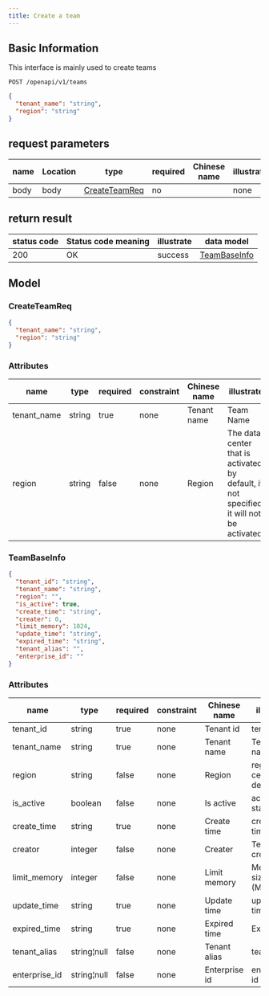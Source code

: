 ```yaml
---
title: Create a team
---
```


## Basic Information

This interface is mainly used to create teams

```shell title="请求路径"
POST /openapi/v1/teams
```

```json title="Body 请求体示例"
{
  "tenant_name": "string",
  "region": "string"
}
```

## request parameters

| name | Location | type                                  | required | Chinese name | illustrate |
| ---- | -------- | ------------------------------------- | -------- | ------------ | ---------- |
| body | body     | [CreateTeamReq](#schemacreateteamreq) | no       |              | none       |

## return result

| status code | Status code meaning | illustrate | data model                          |
| ----------- | ------------------- | ---------- | ----------------------------------- |
| 200         | OK                  | success    | [TeamBaseInfo](#schemateambaseinfo) |

## Model

### CreateTeamReq<a id="schemacreateteamreq"></a>

```json
{
  "tenant_name": "string",
  "region": "string"
}
```

### Attributes

| name        | type   | required | constraint | Chinese name | illustrate                                                                               |
| ----------- | ------ | -------- | ---------- | ------------ | ---------------------------------------------------------------------------------------- |
| tenant_name | string | true     | none       | Tenant name  | Team Name                                                                                |
| region      | string | false    | none       | Region       | The data center that is activated by default, if not specified, it will not be activated |

### TeamBaseInfo<a id="schemateambaseinfo"></a>

```json
{
  "tenant_id": "string",
  "tenant_name": "string",
  "region": "",
  "is_active": true,
  "create_time": "string",
  "creater": 0,
  "limit_memory": 1024,
  "update_time": "string",
  "expired_time": "string",
  "tenant_alias": "",
  "enterprise_id": ""
}
```

### Attributes

| name          | type        | required | constraint | Chinese name  | illustrate                  |
| ------------- | ----------- | -------- | ---------- | ------------- | --------------------------- |
| tenant_id     | string      | true     | none       | Tenant id     | tenant id                   |
| tenant_name   | string      | true     | none       | Tenant name   | Tenant name                 |
| region        | string      | false    | none       | Region        | regional center, deprecated |
| is_active     | boolean     | false    | none       | Is active     | active state                |
| create_time   | string      | true     | none       | Create time   | creation time               |
| creator       | integer     | false    | none       | Creater       | Tenant creator              |
| limit_memory  | integer     | false    | none       | Limit memory  | Memory size unit (M)        |
| update_time   | string      | true     | none       | Update time   | update time                 |
| expired_time  | string      | true     | none       | Expired time  | Expiration                  |
| tenant_alias  | string¦null | false    | none       | Tenant alias  | team alias                  |
| enterprise_id | string¦null | false    | none       | Enterprise id | enterprise id               |

